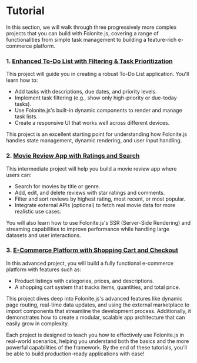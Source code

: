 # Tutorial

In this section, we will walk through three progressively more complex projects that you can build with Folonite.js, covering a range of functionalities from simple task management to building a feature-rich e-commerce platform.

### 1. [Enhanced To-Do List with Filtering & Task Prioritization](todo-list.md)

This project will guide you in creating a robust To-Do List application. You'll learn how to:

- Add tasks with descriptions, due dates, and priority levels.
- Implement task filtering (e.g., show only high-priority or due-today tasks).
- Use Folonite.js's built-in dynamic components to render and manage task lists.
- Create a responsive UI that works well across different devices.

This project is an excellent starting point for understanding how Folonite.js handles state management, dynamic rendering, and user input handling.

### 2. [Movie Review App with Ratings and Search](movie-review.md)

This intermediate project will help you build a movie review app where users can:

- Search for movies by title or genre.
- Add, edit, and delete reviews with star ratings and comments.
- Filter and sort reviews by highest rating, most recent, or most popular.
- Integrate external APIs (optional) to fetch real movie data for more realistic use cases.

You will also learn how to use Folonite.js's SSR (Server-Side Rendering) and streaming capabilities to improve performance while handling large datasets and user interactions.

### 3. [E-Commerce Platform with Shopping Cart and Checkout](ecommerce.md)

In this advanced project, you will build a fully functional e-commerce platform with features such as:

- Product listings with categories, prices, and descriptions.
- A shopping cart system that tracks items, quantities, and total price.

This project dives deep into Folonite.js's advanced features like dynamic page routing, real-time data updates, and using the external marketplace to import components that streamline the development process. Additionally, it demonstrates how to create a modular, scalable app architecture that can easily grow in complexity.

Each project is designed to teach you how to effectively use Folonite.js in real-world scenarios, helping you understand both the basics and the more powerful capabilities of the framework. By the end of these tutorials, you’ll be able to build production-ready applications with ease!
